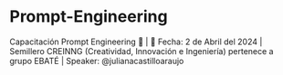 # Prompt-Engineering
Capacitación Prompt Engineering 🧠 | 📆 Fecha: 2 de Abril del 2024 | Semillero CREINNG (Creatividad, Innovación e Ingeniería) pertenece a grupo EBATÉ | Speaker: @julianacastilloaraujo
